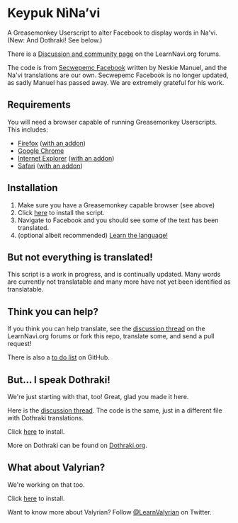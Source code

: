 Keypuk NìNa’vi
==============
A Greasemonkey Userscript to alter Facebook to display words in Na'vi.
(New: And Dothraki! See below.)

There is a [Discussion and community page](http://forum.learnnavi.org/navify-the-web/keypuk-ninavi-%28navi-facebook-project%29) on the LearnNavi.org forums.

The code is from [Secwepemc Facebook](https://github.com/neskie/secwepemc-facebook) written by Neskie Manuel, and the Na'vi translations are our own. Secwepemc Facebook is no longer updated, as sadly Manuel has passed away. We are extremely grateful for his work.

Requirements
------------
You will need a browser capable of running Greasemonkey Userscripts.
This includes:

* [Firefox](http://getfirefox.com) ([with an addon](https://addons.mozilla.org/firefox/addon/748))
* [Google Chrome](http://chrome.google.com)
* [Internet Explorer](http://www.microsoft.com/windows/internet-explorer/) ([with an addon](http://www.bhelpuri.net/Trixie/))
* [Safari](http://apple.com/safari) ([with an addon](http://8-p.info/greasekit/))

Installation
------------

1. Make sure you have a Greasemonkey capable browser (see above)
2. Click [here](https://github.com/RichardLitt/keypuk-ninavi/raw/master/keypuk-ninavi.user.js) to install the script.
3. Navigate to Facebook and you should see some of the text has been translated.
4. (optional albeit recommended) [Learn the language!](http://learnnavi.org)

But not everything is translated!
-----------------------------
This script is a work in progress, and is continually updated. Many words are currently not translatable and many more have not yet been identified as translatable.

Think you can help?
-------------------
If you think you can help translate, see the [discussion thread](http://forum.learnnavi.org/navify-the-web/keypuk-ninavi-%28navi-facebook-project%29) on the LearnNavi.org forums or fork this repo, translate some, and send a pull request!

There is also a [to do list](https://github.com/RichardLitt/keypuk-ninavi/blob/master/todo.md) on GitHub.

But... I speak Dothraki!
------------------------
We're just starting with that, too! Great, glad you made it here.

Here is the [discussion thread](http://forum.dothraki.org/general-discussion/dothraki-facebook/).
The code is the same, just in a different file with Dothraki
translations.

Click [here](https://github.com/RichardLitt/keypuk-ninavi/raw/master/dothraki.user.js) to install.

More on Dothraki can be found on
[Dothraki.org](http://www.dothraki.org).

What about Valyrian?
--------------------
We're working on that too.

Click [here](https://github.com/RichardLitt/keypuk-ninavi/raw/master/valyrian.user.js) to install.

Want to know more about Valyrian? Follow [@LearnValyrian](https://twitter.com/#!/LearnValyrian) on Twitter.
